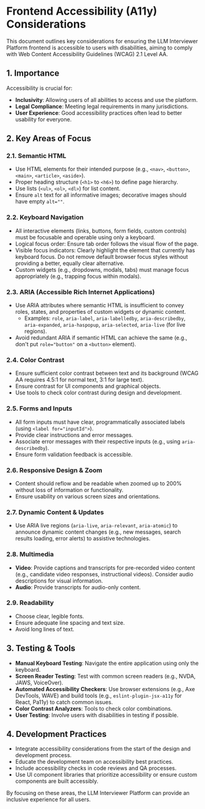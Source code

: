 # Frontend Accessibility (A11y) Considerations

This document outlines key considerations for ensuring the LLM Interviewer Platform frontend is accessible to users with disabilities, aiming to comply with Web Content Accessibility Guidelines (WCAG) 2.1 Level AA.

## 1. Importance

Accessibility is crucial for:
*   **Inclusivity**: Allowing users of all abilities to access and use the platform.
*   **Legal Compliance**: Meeting legal requirements in many jurisdictions.
*   **User Experience**: Good accessibility practices often lead to better usability for everyone.

## 2. Key Areas of Focus

### 2.1. Semantic HTML
*   Use HTML elements for their intended purpose (e.g., `<nav>`, `<button>`, `<main>`, `<article>`, `<aside>`).
*   Proper heading structure (`<h1>` to `<h6>`) to define page hierarchy.
*   Use lists (`<ul>`, `<ol>`, `<dl>`) for list content.
*   Ensure `alt` text for all informative images; decorative images should have empty `alt=""`.

### 2.2. Keyboard Navigation
*   All interactive elements (links, buttons, form fields, custom controls) must be focusable and operable using only a keyboard.
*   Logical focus order: Ensure tab order follows the visual flow of the page.
*   Visible focus indicators: Clearly highlight the element that currently has keyboard focus. Do not remove default browser focus styles without providing a better, equally clear alternative.
*   Custom widgets (e.g., dropdowns, modals, tabs) must manage focus appropriately (e.g., trapping focus within modals).

### 2.3. ARIA (Accessible Rich Internet Applications)
*   Use ARIA attributes where semantic HTML is insufficient to convey roles, states, and properties of custom widgets or dynamic content.
    *   Examples: `role`, `aria-label`, `aria-labelledby`, `aria-describedby`, `aria-expanded`, `aria-haspopup`, `aria-selected`, `aria-live` (for live regions).
*   Avoid redundant ARIA if semantic HTML can achieve the same (e.g., don't put `role="button"` on a `<button>` element).

### 2.4. Color Contrast
*   Ensure sufficient color contrast between text and its background (WCAG AA requires 4.5:1 for normal text, 3:1 for large text).
*   Ensure contrast for UI components and graphical objects.
*   Use tools to check color contrast during design and development.

### 2.5. Forms and Inputs
*   All form inputs must have clear, programmatically associated labels (using `<label for="inputId">`).
*   Provide clear instructions and error messages.
*   Associate error messages with their respective inputs (e.g., using `aria-describedby`).
*   Ensure form validation feedback is accessible.

### 2.6. Responsive Design & Zoom
*   Content should reflow and be readable when zoomed up to 200% without loss of information or functionality.
*   Ensure usability on various screen sizes and orientations.

### 2.7. Dynamic Content & Updates
*   Use ARIA live regions (`aria-live`, `aria-relevant`, `aria-atomic`) to announce dynamic content changes (e.g., new messages, search results loading, error alerts) to assistive technologies.

### 2.8. Multimedia
*   **Video**: Provide captions and transcripts for pre-recorded video content (e.g., candidate video responses, instructional videos). Consider audio descriptions for visual information.
*   **Audio**: Provide transcripts for audio-only content.

### 2.9. Readability
*   Choose clear, legible fonts.
*   Ensure adequate line spacing and text size.
*   Avoid long lines of text.

## 3. Testing & Tools

*   **Manual Keyboard Testing**: Navigate the entire application using only the keyboard.
*   **Screen Reader Testing**: Test with common screen readers (e.g., NVDA, JAWS, VoiceOver).
*   **Automated Accessibility Checkers**: Use browser extensions (e.g., Axe DevTools, WAVE) and build tools (e.g., `eslint-plugin-jsx-a11y` for React, Pa11y) to catch common issues.
*   **Color Contrast Analyzers**: Tools to check color combinations.
*   **User Testing**: Involve users with disabilities in testing if possible.

## 4. Development Practices

*   Integrate accessibility considerations from the start of the design and development process.
*   Educate the development team on accessibility best practices.
*   Include accessibility checks in code reviews and QA processes.
*   Use UI component libraries that prioritize accessibility or ensure custom components are built accessibly.

By focusing on these areas, the LLM Interviewer Platform can provide an inclusive experience for all users.
